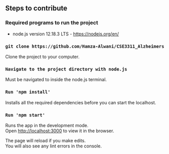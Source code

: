 ## Steps to contribute

### Required programs to run the project

- node.js version 12.18.3 LTS - https://nodejs.org/en/

### `git clone https://github.com/Hamza-Alwani/CSE3311_Alzheimers`

Clone the project to your computer.

### `Navigate to the project directory with node.js` 

Must be navigated to inside the node.js terminal.

### `Run 'npm install'`

Installs all the required dependencies before you can start the localhost.

### `Run 'npm start'`

Runs the app in the development mode.<br />
Open [http://localhost:3000](http://localhost:3000) to view it in the browser.

The page will reload if you make edits.<br />
You will also see any lint errors in the console.

